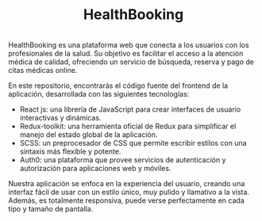 <h1 align="center">HealthBooking</h1>
</br>
HealthBooking es una plataforma web que conecta a los usuarios con los profesionales de la salud. Su objetivo es facilitar el acceso a la atención médica de calidad, ofreciendo un servicio de búsqueda, reserva y pago de citas médicas online.

En este repositorio, encontrarás el código fuente del frontend de la aplicación, desarrollada con las siguientes tecnologías:

- React js: una librería de JavaScript para crear interfaces de usuario interactivas y dinámicas.
- Redux-toolkit: una herramienta oficial de Redux para simplificar el manejo del estado global de la aplicación.
- SCSS: un preprocesador de CSS que permite escribir estilos con una sintaxis más flexible y potente.
- Auth0: una plataforma que provee servicios de autenticación y autorización para aplicaciones web y móviles.

Nuestra aplicación se enfoca en la experiencia del usuario, creando una interfaz fácil de usar con un estilo único, muy pulido y llamativo a la vista. Además, es totalmente responsiva, puede verse perfectamente en cada tipo y tamaño de pantalla.